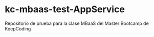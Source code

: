 # kc-mbaas-test-AppService
Repositorio de prueba para la clase MBaaS del Master Bootcamp de KeepCoding
